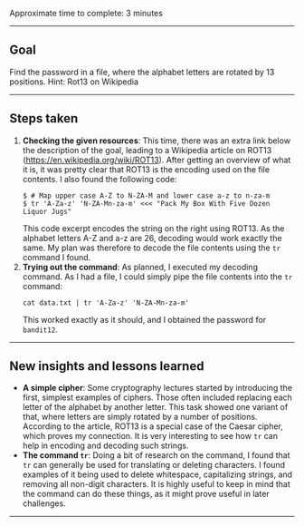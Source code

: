 Approximate time to complete: 3 minutes

---
## Goal

Find the password in a file, where the alphabet letters are rotated by 13 positions. 
Hint: Rot13 on Wikipedia

---
## Steps taken

1. **Checking the given resources**: This time, there was an extra link below the description of the goal, leading to a Wikipedia article on ROT13 (https://en.wikipedia.org/wiki/ROT13). After getting an overview of what it is, it was pretty clear that ROT13 is the encoding used on the file contents. I also found the following code: 
   ```
   $ # Map upper case A-Z to N-ZA-M and lower case a-z to n-za-m
   $ tr 'A-Za-z' 'N-ZA-Mn-za-m' <<< "Pack My Box With Five Dozen Liquor Jugs"
   ```
   This code excerpt encodes the string on the right using ROT13. As the alphabet letters A-Z and a-z are 26, decoding would work exactly the same. My plan was therefore to decode the file contents using the `tr` command I found.
2. **Trying out the command**: As planned, I executed my decoding command. As I had a file, I could simply pipe the file contents into the `tr` command:
   ```
   cat data.txt | tr 'A-Za-z' 'N-ZA-Mn-za-m'
   ```
   This worked exactly as it should, and I obtained the password for `bandit12`.

---
## New insights and lessons learned

- **A simple cipher**: Some cryptography lectures started by introducing the first, simplest examples of ciphers. Those often included replacing each letter of the alphabet by another letter. This task showed one variant of that, where letters are simply rotated by a number of positions. According to the article, ROT13 is a special case of the Caesar cipher, which proves my connection. It is very interesting to see how `tr` can help in encoding and decoding such strings.
- **The command `tr`**: Doing a bit of research on the command, I found that `tr` can generally be used for translating or deleting characters. I found examples of it being used to delete whitespace, capitalizing strings, and removing all non-digit characters. It is highly useful to keep in mind that the command can do these things, as it might prove useful in later challenges.

---
